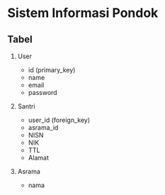 # Sistem Informasi Pondok

## Tabel
1. User
    - id (primary_key)
    - name
    - email
    - password

2. Santri
    - user_id (foreign_key)
    - asrama_id
    - NISN
    - NIK
    - TTL
    - Alamat

3. Asrama
    - nama
